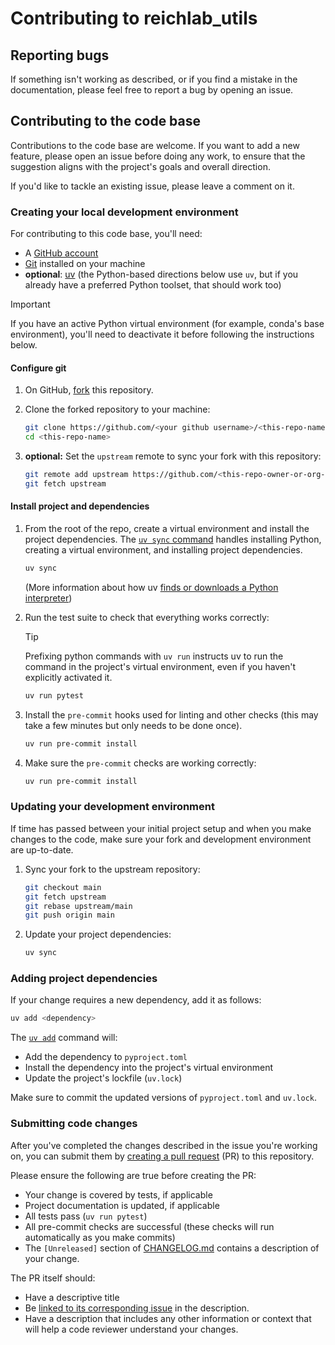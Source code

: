 # Contributing to reichlab_utils

## Reporting bugs

If something isn't working as described, or if you find a mistake in the
documentation, please feel free to report a bug by opening an issue.

## Contributing to the code base

Contributions to the code base are welcome. If you want to add a new feature,
please open an issue before doing any work, to ensure that the suggestion
aligns with the project's goals and overall direction.

If you'd like to tackle an existing issue, please leave a comment on it.

### Creating your local development environment

For contributing to this code base, you'll need:

- A [GitHub account](https://github.com/)
- [Git](https://git-scm.com/) installed on your machine
- **optional**: [uv](https://docs.astral.sh/uv/getting-started/installation/)
(the Python-based directions below use `uv`, but if you
already have a preferred Python toolset, that should work too)

> [!IMPORTANT]
> If you have an active Python virtual environment (for example, conda's
> base environment), you'll need to deactivate it before following the
> instructions below.

#### Configure git

1. On GitHub, [fork](https://docs.github.com/en/pull-requests/collaborating-with-pull-requests/working-with-forks/fork-a-repo) this repository.

2. Clone the forked repository to your machine:

    ```sh
    git clone https://github.com/<your github username>/<this-repo-name>.git
    cd <this-repo-name>
    ```

3. **optional:** Set the `upstream` remote to sync your fork with this
repository:

    ```sh
    git remote add upstream https://github.com/<this-repo-owner-or-org-name>/<this-repo-name>.git
    git fetch upstream
    ```

#### Install project and dependencies

1. From the root of the repo, create a virtual environment and install the
project dependencies. The
[`uv sync` command](https://docs.astral.sh/uv/reference/cli/#uv-sync) handles
installing Python, creating a virtual environment, and installing project
dependencies.

    ```sh
    uv sync
    ```

   (More information about how uv
    [finds or downloads a Python interpreter](https://docs.astral.sh/uv/reference/cli/#uv-python))

2. Run the test suite to check that everything works correctly:

    > [!TIP]
    > Prefixing python commands with `uv run` instructs uv to run the command
    > in the project's virtual environment, even if you haven't explicitly
    > activated it.

    ```sh
    uv run pytest
    ```

3. Install the `pre-commit` hooks used for linting and other checks (this may
take a few minutes but only needs to be done once).

    ```sh
    uv run pre-commit install
    ```

4. Make sure the `pre-commit` checks are working correctly:

    ```sh
    uv run pre-commit install
    ```

### Updating your development environment

If time has passed between your initial project setup and when you make changes
to the code, make sure your fork and development environment are up-to-date.

1. Sync your fork to the upstream repository:

    ```sh
    git checkout main
    git fetch upstream
    git rebase upstream/main
    git push origin main
    ```

2. Update your project dependencies:

    ```sh
    uv sync
    ```

### Adding project dependencies

If your change requires a new dependency, add it as follows:

```sh
uv add <dependency>
```

The [`uv add`](https://docs.astral.sh/uv/reference/cli/#uv-add) command will:

- Add the dependency to `pyproject.toml`
- Install the dependency into the project's virtual environment
- Update the project's lockfile (`uv.lock`)

Make sure to commit the updated versions of `pyproject.toml` and `uv.lock`.

### Submitting code changes

After you've completed the changes described in the issue you're working on,
you can submit them by
[creating a pull request](https://docs.github.com/en/pull-requests/collaborating-with-pull-requests/proposing-changes-to-your-work-with-pull-requests/creating-a-pull-request-from-a-fork)
(PR) to this repository.

Please ensure the following are true before creating the PR:

- Your change is covered by tests, if applicable
- Project documentation is updated, if applicable
- All tests pass (`uv run pytest`)
- All pre-commit checks are successful
(these checks will run automatically as you make commits)
- The `[Unreleased]` section of [CHANGELOG.md](CHANGELOG.md) contains a
description of your change.

The PR itself should:

- Have a descriptive title
- Be [linked to its corresponding issue](https://docs.github.com/en/issues/tracking-your-work-with-issues/using-issues/linking-a-pull-request-to-an-issue)
in the description.
- Have a description that includes any other information or context that will
help a code reviewer understand your changes.

